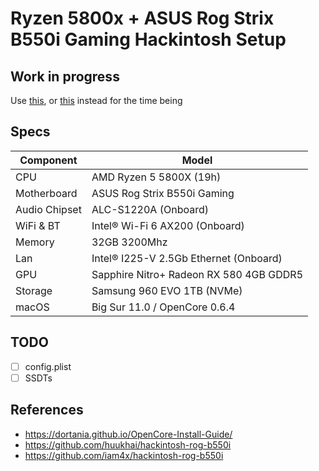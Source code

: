 # Ryzen 5800x + ASUS Rog Strix B550i Gaming Hackintosh Setup

## Work in progress

Use [this](https://github.com/huukhai/hackintosh-rog-b550i), or [this](https://github.com/iam4x/hackintosh-rog-b550i) instead for the time being

## Specs

| **Component** | **Model**                               |
| ------------- | --------------------------------------- |
| CPU           | AMD Ryzen 5 5800X (19h)                 |
| Motherboard   | ASUS Rog Strix B550i Gaming             |
| Audio Chipset | ALC-S1220A (Onboard)                    |
| WiFi & BT     | Intel® Wi-Fi 6 AX200 (Onboard)          |
| Memory        | 32GB 3200Mhz                            |
| Lan           | Intel® I225-V 2.5Gb Ethernet (Onboard)  |
| GPU           | Sapphire Nitro+ Radeon RX 580 4GB GDDR5 |
| Storage       | Samsung 960 EVO 1TB (NVMe)              |
| macOS         | Big Sur 11.0 / OpenCore 0.6.4           |

## TODO

- [ ] config.plist
- [ ] SSDTs

## References

- https://dortania.github.io/OpenCore-Install-Guide/
- https://github.com/huukhai/hackintosh-rog-b550i
- https://github.com/iam4x/hackintosh-rog-b550i
